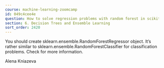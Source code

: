 ```yaml
---
course: machine-learning-zoomcamp
id: 049c4cee4e
question: How to solve regression problems with random forest in scikit-learn?
section: 6. Decision Trees and Ensemble Learning
sort_order: 2420
---
```


You should create sklearn.ensemble.RandomForestRegressor object. It’s rather similar to sklearn.ensemble.RandomForestClassifier for classification problems. Check  for more information.

Alena Kniazeva

